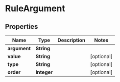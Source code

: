 

# RuleArgument



## Properties

| Name | Type | Description | Notes |
|------------ | ------------- | ------------- | -------------|
|**argument** | **String** |  |  |
|**value** | **String** |  |  [optional] |
|**type** | **String** |  |  [optional] |
|**order** | **Integer** |  |  [optional] |



